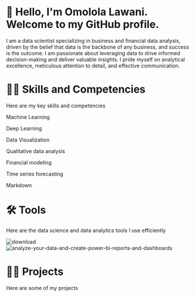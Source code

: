 # 👋 Hello, I'm Omolola Lawani. Welcome to my GitHub profile.

I am a data scientist specializing in business and financial data analysis, driven by the belief that data is the backbone of any business, and success is the outcome. I am passionate about leveraging data to drive informed decision-making and deliver valuable insights. I pride myself on analytical excellence, meticulous attention to detail, and effective communication.

# 🚀🦾 Skills and Competencies

Here are my key skills and competencies

Machine Learning

Deep Learning

Data Visualization

Qualitative data analysis

Financial modeling

Time series forecasting

Markdown


# 🛠️ Tools
Here are the data science and data analytics tools I use efficiently

![download](https://github.com/user-attachments/assets/79485f0f-7dbc-4650-b448-ca05286b22ff)
![analyze-your-data-and-create-power-bi-reports-and-dashboards](https://github.com/user-attachments/assets/83ef4209-83db-4fbd-98af-8f035c21381f)

# 👨‍💻 Projects

Here are some of my projects

